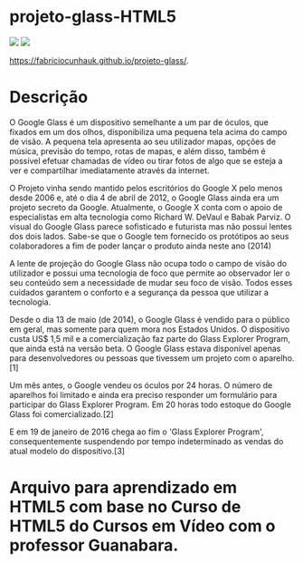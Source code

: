 # projeto-glass-HTML5

![](https://encrypted-tbn0.gstatic.com/images?q=tbn%3AANd9GcSF7RhxH4VlfuWUby0UQbuvr23ieQWW2wVjjw&usqp=CAU) ![](https://repository-images.githubusercontent.com/248870497/40e30100-7aa6-11ea-9252-0a5de5bbcae4)


https://fabriciocunhauk.github.io/projeto-glass/.

# Descrição

O Google Glass é um dispositivo semelhante a um par de óculos, que fixados em um dos olhos, disponibiliza uma pequena tela acima do campo de visão. A pequena tela apresenta ao seu utilizador mapas, opções de música, previsão do tempo, rotas de mapas, e além disso, também é possível efetuar chamadas de vídeo ou tirar fotos de algo que se esteja a ver e compartilhar imediatamente através da internet.

O Projeto vinha sendo mantido pelos escritórios do Google X pelo menos desde 2006 e, até o dia 4 de abril de 2012, o Google Glass ainda era um projeto secreto da Google. Atualmente, o Google X conta com o apoio de especialistas em alta tecnologia como Richard W. DeVaul e Babak Parviz. O visual do Google Glass parece sofisticado e futurista mas não possui lentes dos dois lados. Sabe-se que o Google tem fornecido os protótipos ao seus colaboradores a fim de poder lançar o produto ainda neste ano (2014)

A lente de projeção do Google Glass não ocupa todo o campo de visão do utilizador e possui uma tecnologia de foco que permite ao observador ler o seu conteúdo sem a necessidade de mudar seu foco de visão. Todos esses cuidados garantem o conforto e a segurança da pessoa que utilizar a tecnologia.

Desde o dia 13 de maio (de 2014), o Google Glass é vendido para o público em geral, mas somente para quem mora nos Estados Unidos. O dispositivo custa US$ 1,5 mil e a comercialização faz parte do Glass Explorer Program, que ainda está na versão beta. O Google Glass estava disponível apenas para desenvolvedores ou pessoas que tivessem um projeto com o aparelho. [1]

Um mês antes, o Google vendeu os óculos por 24 horas. O número de aparelhos foi limitado e ainda era preciso responder um formulário para participar do Glass Explorer Program. Em 20 horas todo estoque do Google Glass foi comercializado.[2]

E em 19 de janeiro de 2016 chega ao fim o 'Glass Explorer Program', consequentemente suspendendo por tempo indeterminado as vendas do atual modelo do dispositivo.[3]

# Arquivo para aprendizado em HTML5 com base no Curso de HTML5 do Cursos em Vídeo com o professor Guanabara.
